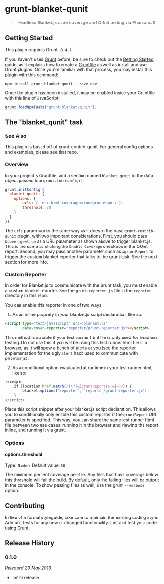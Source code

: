 # grunt-blanket-qunit

> Headless Blanket.js code coverage and QUnit testing via PhantomJS

## Getting Started
This plugin requires Grunt `~0.4.1`

If you haven't used [Grunt](http://gruntjs.com/) before, be sure to check out the [Getting Started](http://gruntjs.com/getting-started) guide, as it explains how to create a [Gruntfile](http://gruntjs.com/sample-gruntfile) as well as install and use Grunt plugins. Once you're familiar with that process, you may install this plugin with this command:

```shell
npm install grunt-blanket-qunit --save-dev
```

Once the plugin has been installed, it may be enabled inside your Gruntfile with this line of JavaScript:

```js
grunt.loadNpmTasks('grunt-blanket-qunit');
```

## The "blanket_qunit" task

### See Also

This plugin is based off of grunt-contrib-qunit.  For general config options and examples, please see that repo.

### Overview
In your project's Gruntfile, add a section named `blanket_qunit` to the data object passed into `grunt.initConfig()`.

```js
grunt.initConfig({
  blanket_qunit: {
    options: {
		urls: ['test.html?coverage=true&gruntReport'],
        threshold: 70
    }
  }
})
```

The `urls` param works the same way as it does in the base `grunt-contrib-qunit` plugin, with two important considerations.  First, you should pass `&coverage=true` as a URL parameter as shown above to trigger blanket.js.  This is the same as clicking the `Enable Coverage` checkbox in the QUnit report.  Second, you may pass another parameter such as `&gruntReport` to trigger the custom blanket reporter that talks to the grunt task.  See the next section for more info.

### Custom Reporter

In order for Blanket.js to communicate with the Grunt task, you must enable a custom blanket reporter.  See the `grunt-reporter.js` file in the `reporter` directory in this repo.

You can enable this reporter in one of two ways:

1. As an inline proprety in your blanket.js script declaration, like so:

```html
<script type="text/javascript" src="blanket.js"
        data-cover-reporter="reporter/grunt-reporter.js"></script>
```

This method is suitable if your test runner html file is only used for headless testing.  Do not use this if you will be using this test runner html file in a browser, as it will spew a bunch of alerts at you (see the reporter implementation for the ugly `alert` hack used to communicate with phantomjs).

2. As a conditional option evaulauted at runtime in your test runner html, like so:

```js
<script>
    if (location.href.match(/(\?|&)gruntReport($|&|=)/)) {
        blanket.options("reporter", "reporter/grunt-reporter.js");
    }
</script>
``` 

Place this script snippet after your blanket.js script declaration.  This allows you to conditionally only enable this custom reporter if the `gruntReport` URL parameter is specified.  This way, you can share the same test runner html file between two use cases: running it in the browser and viewing the report inline, and running it via grunt. 


### Options

#### options.threshold
Type: `Number`
Default value: `60`

The minimum percent coverage per-file.  Any files that have coverage below this threshold will fail the build.  By default, only the failing files will be output in the console.  To show passing files as well, use the grunt `--verbose` option.


## Contributing
In lieu of a formal styleguide, take care to maintain the existing coding style. Add unit tests for any new or changed functionality. Lint and test your code using [Grunt](http://gruntjs.com/).

## Release History

### 0.1.0
*Released 23 May 2013*

* Initial release
